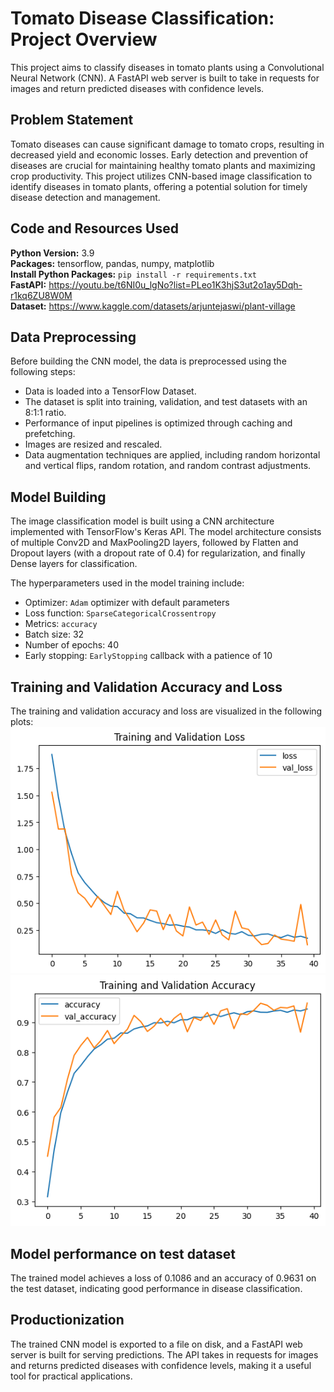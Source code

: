 # Tomato Disease Classification: Project Overview

This project aims to classify diseases in tomato plants using a Convolutional Neural Network (CNN). 
A FastAPI web server is built to take in requests for images and return predicted diseases with confidence levels.

## Problem Statement
Tomato diseases can cause significant damage to tomato crops, resulting in decreased yield and economic losses. Early detection and prevention of diseases are crucial for maintaining healthy tomato plants and maximizing crop productivity. This project utilizes CNN-based image classification to identify diseases in tomato plants, offering a potential solution for timely disease detection and management.

## Code and Resources Used 
**Python Version:** 3.9  
**Packages:** tensorflow, pandas, numpy, matplotlib  
**Install Python Packages:**  ```pip install -r requirements.txt```  
**FastAPI:** https://youtu.be/t6NI0u_lgNo?list=PLeo1K3hjS3ut2o1ay5Dqh-r1kq6ZU8W0M  
**Dataset:** https://www.kaggle.com/datasets/arjuntejaswi/plant-village


## Data Preprocessing
Before building the CNN model, the data is preprocessed using the following steps:

- Data is loaded into a TensorFlow Dataset.
- The dataset is split into training, validation, and test datasets with an 8:1:1 ratio.
- Performance of input pipelines is optimized through caching and prefetching.
- Images are resized and rescaled.
- Data augmentation techniques are applied, including random horizontal and vertical flips, random rotation, and random contrast adjustments.
	

## Model Building 
The image classification model is built using a CNN architecture implemented with TensorFlow's Keras API. The model architecture consists of multiple Conv2D and MaxPooling2D layers, followed by Flatten and Dropout layers (with a dropout rate of 0.4) for regularization, and finally Dense layers for classification.  

The hyperparameters used in the model training include:
- Optimizer: `Adam` optimizer with default parameters
- Loss function: `SparseCategoricalCrossentropy` 
- Metrics: `accuracy`
- Batch size: 32
- Number of epochs: 40
- Early stopping: `EarlyStopping` callback with a patience of 10

## Training and Validation Accuracy and Loss
The training and validation accuracy and loss are visualized in the following plots:
<img src="https://github.com/Gary0417/tomato_disease_classification/blob/data_preprocessing_and_model_building/images/training_and_validation_loss.png">
<img src="https://github.com/Gary0417/tomato_disease_classification/blob/data_preprocessing_and_model_building/images/training_and_validation_accuracy.png">

## Model performance on test dataset
The trained model achieves a loss of 0.1086 and an accuracy of 0.9631 on the test dataset, indicating good performance in disease classification.

## Productionization 
The trained CNN model is exported to a file on disk, and a FastAPI web server is built for serving predictions. The API takes in requests for images and returns predicted diseases with confidence levels, making it a useful tool for practical applications.
